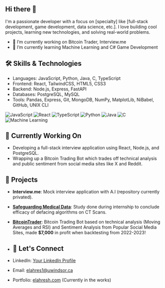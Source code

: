 ## Hi there 👋

I'm a passionate developer with a focus on [specialty] like [full-stack development, game development, data science, etc.]. I love building cool projects, learning new technologies, and solving real-world problems.

- 🔭 I’m currently working on Bitcoin Trader, Interview.me
- 🌱 I’m currently learning Machine Learning and C# Game Development

## 🛠 Skills & Technologies
- Languages: JavaScript, Python, Java, C, TypeScript
- Frontend: React, TailwindCSS, HTML5, CSS3
- Backend: Node.js, Express, FastAPI
- Databases: PostgreSQL, MySQL
- Tools: Pandas, Express, Git, MongoDB, NumPy, MatplotLib, NiBabel, GitHub, UNIX CLI

![JavaScript](https://img.shields.io/badge/-JavaScript-F7DF1E?logo=javascript&logoColor=black&style=flat-square)
![React](https://img.shields.io/badge/-React-61DAFB?logo=react&logoColor=white&style=flat-square)
![TypeScript](https://img.shields.io/badge/-TypeScript-007ACC?logo=typescript&logoColor=white&style=flat-square)
![Python](https://img.shields.io/badge/-Python-3776AB?logo=python&logoColor=white&style=flat-square)
![Java](https://img.shields.io/badge/-Java-007396?logo=java&logoColor=white&style=flat-square)
![C](https://img.shields.io/badge/-C-A8B9CC?logo=c&logoColor=white&style=flat-square)
![Machine Learning](https://img.shields.io/badge/-Machine%20Learning-102230?logo=machine-learning&logoColor=white&style=flat-square)


## 🔭 Currently Working On
- Developing a full-stack interview application using React, Node.js, and PostgreSQL.
- Wrapping up a Bitcoin Trading Bot which trades off technical analysis and public sentiment from social media sites like X and Reddit.


## 🚀 Projects
- **Interview.me**: Mock interview application with A.I (repository currently privated).
- **[Safeguarding Medical Data](https://github.com/FiedElahreshProjects/GlendorInternship_Summer2024)**: Study done during internship to conclude efficacy of defacing algorithms on CT Scans.
- **[BitcoinTrader](https://github.com/your-username/weather-app)**: Bitcoin Trading Bot based on technical analysis (Moving Averages and RSI) and Sentiment Analysis from Popular Social Media Sites, made **$7,000** in profit when backtesting from 2022-2023!

- ## 🤝 Let's Connect
- LinkedIn: [Your LinkedIn Profile](https://www.linkedin.com/in/fied-elahresh-8b2907294/)
- Email: [elahres1@uwindsor.ca](mailto:elahres1@uwindsor.ca)
- Portfolio: [elahresh.com](https://github.com/avnoor-ludhar/BitcoinTrader) (Currently in the works)


